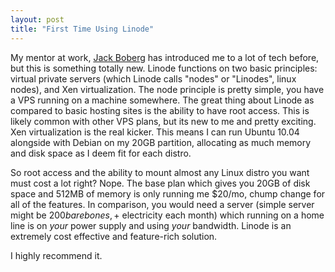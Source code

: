 ```yaml
---
layout: post
title: "First Time Using Linode"
---
```


My mentor at work, [Jack Boberg](http://twitter.com/jackboberg) has introduced me to a lot of tech before, but this is something totally new. Linode functions on two basic principles: virtual private servers (which Linode calls "nodes" or "Linodes", linux nodes), and Xen virtualization. The node principle is pretty simple, you have a VPS running on a machine somewhere. The great thing about Linode as compared to basic hosting sites is the ability to have root access. This is likely common with other VPS plans, but its new to me and pretty exciting. Xen virtualization is the real kicker. This means I can run Ubuntu 10.04 alongside with Debian on my 20GB partition, allocating as much memory and disk space as I deem fit for each distro.

So root access and the ability to mount almost any Linux distro you want must cost a lot right? Nope. The base plan which gives you 20GB of disk space and 512MB of memory is only running me $20/mo, chump change for all of the features. In comparison, you would need a server (simple server might be $200 barebones, +$ electricity each month) which running on a home line is on *your* power supply and using *your* bandwidth. Linode is an extremely cost effective and feature-rich solution.

I highly recommend it.